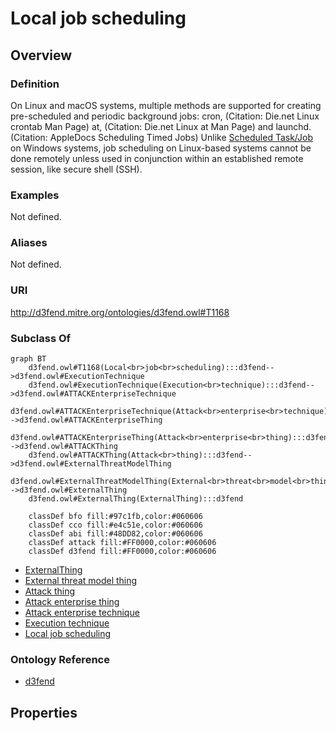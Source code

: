 # Local job scheduling

## Overview

### Definition
On Linux and macOS systems, multiple methods are supported for creating pre-scheduled and periodic background jobs: cron, (Citation: Die.net Linux crontab Man Page) at, (Citation: Die.net Linux at Man Page) and launchd. (Citation: AppleDocs Scheduling Timed Jobs) Unlike [Scheduled Task/Job](https://attack.mitre.org/techniques/T1053) on Windows systems, job scheduling on Linux-based systems cannot be done remotely unless used in conjunction within an established remote session, like secure shell (SSH).

### Examples
Not defined.

### Aliases
Not defined.

### URI
http://d3fend.mitre.org/ontologies/d3fend.owl#T1168

### Subclass Of
```mermaid
graph BT
    d3fend.owl#T1168(Local<br>job<br>scheduling):::d3fend-->d3fend.owl#ExecutionTechnique
    d3fend.owl#ExecutionTechnique(Execution<br>technique):::d3fend-->d3fend.owl#ATTACKEnterpriseTechnique
    d3fend.owl#ATTACKEnterpriseTechnique(Attack<br>enterprise<br>technique):::d3fend-->d3fend.owl#ATTACKEnterpriseThing
    d3fend.owl#ATTACKEnterpriseThing(Attack<br>enterprise<br>thing):::d3fend-->d3fend.owl#ATTACKThing
    d3fend.owl#ATTACKThing(Attack<br>thing):::d3fend-->d3fend.owl#ExternalThreatModelThing
    d3fend.owl#ExternalThreatModelThing(External<br>threat<br>model<br>thing):::d3fend-->d3fend.owl#ExternalThing
    d3fend.owl#ExternalThing(ExternalThing):::d3fend
    
    classDef bfo fill:#97c1fb,color:#060606
    classDef cco fill:#e4c51e,color:#060606
    classDef abi fill:#48DD82,color:#060606
    classDef attack fill:#FF0000,color:#060606
    classDef d3fend fill:#FF0000,color:#060606
```

- [ExternalThing](/docs/ontology/reference/model/ExternalThing/ExternalThing.md)
- [External threat model thing](/docs/ontology/reference/model/ExternalThing/External%20threat%20model%20thing/External%20threat%20model%20thing.md)
- [Attack thing](/docs/ontology/reference/model/ExternalThing/External%20threat%20model%20thing/Attack%20thing/Attack%20thing.md)
- [Attack enterprise thing](/docs/ontology/reference/model/ExternalThing/External%20threat%20model%20thing/Attack%20thing/Attack%20enterprise%20thing/Attack%20enterprise%20thing.md)
- [Attack enterprise technique](/docs/ontology/reference/model/ExternalThing/External%20threat%20model%20thing/Attack%20thing/Attack%20enterprise%20thing/Attack%20enterprise%20technique/Attack%20enterprise%20technique.md)
- [Execution technique](/docs/ontology/reference/model/ExternalThing/External%20threat%20model%20thing/Attack%20thing/Attack%20enterprise%20thing/Attack%20enterprise%20technique/Execution%20technique/Execution%20technique.md)
- [Local job scheduling](/docs/ontology/reference/model/ExternalThing/External%20threat%20model%20thing/Attack%20thing/Attack%20enterprise%20thing/Attack%20enterprise%20technique/Execution%20technique/Local%20job%20scheduling/Local%20job%20scheduling.md)


### Ontology Reference
- [d3fend](http://d3fend.mitre.org/ontologies/d3fend.owl#)

## Properties
